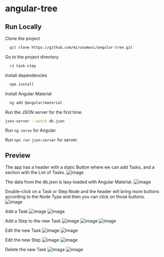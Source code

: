 # angular-tree

## Run Locally

Clone the project

```bash
  git clone https://github.com/mirunamovi/angular-tree.git
```

Go to the project directory

```bash
  cd task-step
```

Install dependencies

```bash
  npm install
```

Install Angular Material

```bash
  ng add @angular/material
```
Run the JSON server for the first time.

```bash
json-server --watch db.json
```
Run `ng serve` for Angular.

Run `npn run json:server` for server.

## Preview

The app has a header with a static Button where we can add Tasks, and a section with the List of Tasks.
![image](https://github.com/mirunamovi/angular-tree/assets/90201953/ea4cabee-f9c5-43dc-846b-b86e9ffd8342)

The data from the db.json is lasy-loaded with Angular Material. 
![image](https://github.com/mirunamovi/angular-tree/assets/90201953/f58979ac-16ec-4534-87c1-0dcf8826c459)

Double-click on a Task or Step Node and the header will bring more buttons according to the Node Type and then you can click on those buttons.
![image](https://github.com/mirunamovi/angular-tree/assets/90201953/72540542-ee77-46ed-bf84-ca5a09b622d8)

Add a Task
![image](https://github.com/mirunamovi/angular-tree/assets/90201953/fc70c8da-c986-452b-bcfe-b2cac1bfae3f)
![image](https://github.com/mirunamovi/angular-tree/assets/90201953/a7c3a82e-e85b-4fc7-a0e5-f0125f63b76b)

Add a Step to the new Task
![image](https://github.com/mirunamovi/angular-tree/assets/90201953/39653c74-5037-48ee-a1fe-83dc366fbdca)
![image](https://github.com/mirunamovi/angular-tree/assets/90201953/832563f4-edfa-44ac-aaa1-6d582163a5a7)
![image](https://github.com/mirunamovi/angular-tree/assets/90201953/5f933e16-fb1b-489d-9ec9-4b8d92c65476)

Edit the new Task
![image](https://github.com/mirunamovi/angular-tree/assets/90201953/f1291c81-22e2-4a2a-9e3d-644d6b34dae4)
![image](https://github.com/mirunamovi/angular-tree/assets/90201953/95b5701a-36bb-4ff2-9952-10ed4f304657)

Edit the new Step
![image](https://github.com/mirunamovi/angular-tree/assets/90201953/c32ecb62-f1f0-4d9a-b0d1-f04264936a2d)
![image](https://github.com/mirunamovi/angular-tree/assets/90201953/0311375f-497e-4814-bb49-0881b99e2ad1)

Delete the new Task
![image](https://github.com/mirunamovi/angular-tree/assets/90201953/b239747d-1cdf-4154-a579-b96d4c3ba021)
![image](https://github.com/mirunamovi/angular-tree/assets/90201953/a1337a0b-537e-4a18-8058-e4a0e91a4f83)







